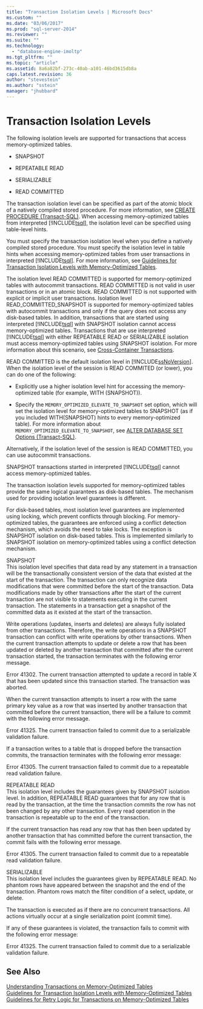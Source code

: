 ```yaml
---
title: "Transaction Isolation Levels | Microsoft Docs"
ms.custom: ""
ms.date: "03/06/2017"
ms.prod: "sql-server-2014"
ms.reviewer: ""
ms.suite: ""
ms.technology: 
  - "database-engine-imoltp"
ms.tgt_pltfrm: ""
ms.topic: "article"
ms.assetid: 8a6a82bf-273c-40ab-a101-46bd3615db8a
caps.latest.revision: 36
author: "stevestein"
ms.author: "sstein"
manager: "jhubbard"
---
```

# Transaction Isolation Levels
  The following isolation levels are supported for transactions that access memory-optimized tables.  
  
-   SNAPSHOT  
  
-   REPEATABLE READ  
  
-   SERIALIZABLE  
  
-   READ COMMITTED  
  
 The transaction isolation level can be specified as part of the atomic block of a natively compiled stored procedure. For more information, see [CREATE PROCEDURE &#40;Transact-SQL&#41;](~/t-sql/statements/create-procedure-transact-sql.md). When accessing memory-optimized tables from interpreted [!INCLUDE[tsql](../includes/tsql-md.md)], the isolation level can be specified using table-level hints.  
  
 You must specify the transaction isolation level when you define a natively compiled stored procedure. You must specify the isolation level in table hints when accessing memory-optimized tables from user transactions in interpreted [!INCLUDE[tsql](../includes/tsql-md.md)]. For more information, see [Guidelines for Transaction Isolation Levels with Memory-Optimized Tables](../relational-databases/in-memory-oltp/memory-optimized-tables.md).  
  
 The isolation level READ COMMITTED is supported for memory-optimized tables with autocommit transactions. READ COMMITTED is not valid in user transactions or in an atomic block. READ COMMITTED is not supported with explicit or implicit user transactions. Isolation level READ_COMMITTED_SNAPSHOT is supported for memory-optimized tables with autocommit transactions and only if the query does not access any disk-based tables. In addition, transactions that are started using interpreted [!INCLUDE[tsql](../includes/tsql-md.md)] with SNAPSHOT isolation cannot access memory-optimized tables. Transactions that are use interpreted [!INCLUDE[tsql](../includes/tsql-md.md)] with either REPEATABLE READ or SERIALIZABLE isolation must access memory-optimized tables using SNAPSHOT isolation. For more information about this scenario, see [Cross-Container Transactions](cross-container-transactions.md).  
  
 READ COMMITTED is the default isolation level in [!INCLUDE[ssNoVersion](../includes/ssnoversion-md.md)]. When the isolation level of the session is READ COMMITED (or lower), you can do one of the following:  
  
-   Explicitly use a higher isolation level hint for accessing the memory-optimized table (for example, WITH (SNAPSHOT)).  
  
-   Specify the `MEMORY_OPTIMIZED_ELEVATE_TO_SNAPSHOT` set option, which will set the isolation level for memory-optimized tables to SNAPSHOT (as if you included WITH(SNAPSHOT) hints to every memory-optimized table). For more information about `MEMORY_OPTIMIZED_ELEVATE_TO_SNAPSHOT`, see [ALTER DATABASE SET Options &#40;Transact-SQL&#41;](~/t-sql/statements/alter-database-transact-sql-set-options.md).  
  
 Alternatively, if the isolation level of the session is READ COMMITTED, you can use autocommit transactions.  
  
 SNAPSHOT transactions started in interpreted [!INCLUDE[tsql](../includes/tsql-md.md)] cannot access memory-optimized tables.  
  
 The transaction isolation levels supported for memory-optimized tables provide the same logical guarantees as disk-based tables. The mechanism used for providing isolation level guarantees is different.  
  
 For disk-based tables, most isolation level guarantees are implemented using locking, which prevent conflicts through blocking. For memory-optimized tables, the guarantees are enforced using a conflict detection mechanism, which avoids the need to take locks. The exception is SNAPSHOT isolation on disk-based tables. This is implemented similarly to SNAPSHOT isolation on memory-optimized tables using a conflict detection mechanism.  
  
 SNAPSHOT  
 This isolation level specifies that data read by any statement in a transaction will be the transactionally consistent version of the data that existed at the start of the transaction. The transaction can only recognize data modifications that were committed before the start of the transaction. Data modifications made by other transactions after the start of the current transaction are not visible to statements executing in the current transaction. The statements in a transaction get a snapshot of the committed data as it existed at the start of the transaction.  
  
 Write operations (updates, inserts and deletes) are always fully isolated from other transactions. Therefore, the write operations in a SNAPSHOT transaction can conflict with write operations by other transactions. When the current transaction attempts to update or delete a row that has been updated or deleted by another transaction that committed after the current transaction started, the transaction terminates with the following error message.  
  
 Error 41302. The current transaction attempted to update a record in table X that has been updated since this transaction started. The transaction was aborted.  
  
 When the current transaction attempts to insert a row with the same primary key value as a row that was inserted by another transaction that committed before the current transaction, there will be a failure to commit with the following error message.  
  
 Error 41325. The current transaction failed to commit due to a serializable validation failure.  
  
 If a transaction writes to a table that is dropped before the transaction commits, the transaction terminates with the following error message:  
  
 Error 41305. The current transaction failed to commit due to a repeatable read validation failure.  
  
 REPEATABLE READ  
 This isolation level includes the guarantees given by SNAPSHOT isolation level. In addition, REPEATABLE READ guarantees that for any row that is read by the transaction, at the time the transaction commits the row has not been changed by any other transaction. Every read operation in the transaction is repeatable up to the end of the transaction.  
  
 If the current transaction has read any row that has then been updated by another transaction that has committed before the current transaction, the commit fails with the following error message.  
  
 Error 41305. The current transaction failed to commit due to a repeatable read validation failure.  
  
 SERIALIZABLE  
 This isolation level includes the guarantees given by REPEATABLE READ. No phantom rows have appeared between the snapshot and the end of the transaction. Phantom rows match the filter condition of a select, update, or delete.  
  
 The transaction is executed as if there are no concurrent transactions. All actions virtually occur at a single serialization point (commit time).  
  
 If any of these guarantees is violated, the transaction fails to commit with the following error message:  
  
 Error 41325. The current transaction failed to commit due to a serializable validation failure.  
  
## See Also  
 [Understanding Transactions on Memory-Optimized Tables](../../2014/database-engine/understanding-transactions-on-memory-optimized-tables.md)   
 [Guidelines for Transaction Isolation Levels with Memory-Optimized Tables](../relational-databases/in-memory-oltp/memory-optimized-tables.md)   
 [Guidelines for Retry Logic for Transactions on Memory-Optimized Tables](../../2014/database-engine/guidelines-for-retry-logic-for-transactions-on-memory-optimized-tables.md)  
  
  